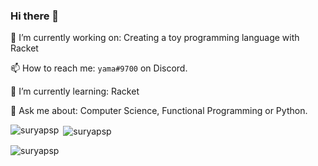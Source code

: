 ### Hi there 👋

🔭 I’m currently working on: Creating a toy programming language with Racket

📫 How to reach me: `yama#9700` on Discord.

🌱 I’m currently learning: Racket

💬 Ask me about: Computer Science, Functional Programming or Python.

<p><img align="left" src="https://github-readme-stats.vercel.app/api/top-langs/?username=suryapsp&hide_progress=true&theme=synthwave" alt="suryapsp" /></p>

<p>&nbsp;<img align="center" src="https://github-profile-summary-cards.vercel.app/api/cards/stats?username=suryapsp&theme=synthwave" alt="suryapsp" /></p>

<p><img align="center" src="https://github-readme-streak-stats.herokuapp.com/?user=suryapsp&theme=synthwave" alt="suryapsp" /></p>



